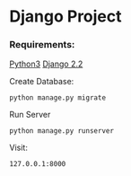 <h1>Django Project</h1>
<h3>Requirements:</h3>
<a href="https://www.python.org/ftp/python/3.8.0/python-3.8.0.exe">Python3</a>
<a href="https://www.djangoproject.com/" target="_blank">Django 2.2</a>


Create Database:
```
python manage.py migrate
```
Run Server
```
python manage.py runserver
```
Visit:
```
127.0.0.1:8000
```